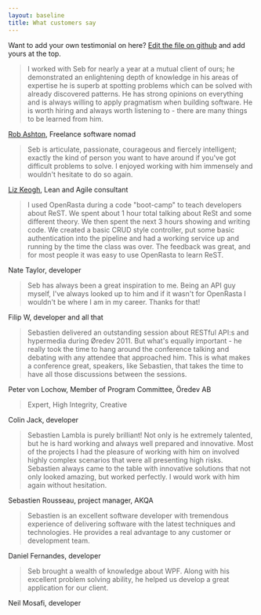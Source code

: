 ```yaml
---
layout: baseline
title: What customers say
---
```


Want to add your own testimonial on here? [Edit the file on github](https://github.com/serialseb/serialseb.github.com/edit/master/testimonials.md)
 and add yours at the top.
 
 > I worked with Seb for nearly a year at a mutual client of ours; he demonstrated an enlightening depth of knowledge in his areas of expertise he is superb at spotting problems which can be solved with already discovered patterns. He has strong opinions on everything and is always willing to apply pragmatism when building software. He is worth hiring and always worth listening to - there are many things to be learned from him.

[Rob Ashton](http://codeofrob.com), Freelance software nomad


> Seb is articulate, passionate, courageous and fiercely intelligent; exactly the kind of person you want to have around
> if you've got difficult problems to solve. I enjoyed working with him immensely and wouldn't hesitate to do so again.

[Liz Keogh](http://lizkeogh.com), Lean and Agile consultant

>
>
> I used OpenRasta during a code "boot-camp" to teach developers about ReST. We spent about 1 hour total talking about 
> ReSt and some different theory. We then spent the next 3 hours showing and writing code. We created a basic CRUD
> style controller, put some basic authentication into the pipeline and had a working service up and running by the time
> the class was over. The feedback was great, and for most people it was easy to use OpenRasta to learn ReST.

Nate Taylor, developer

> Seb has always been a great inspiration to me. Being an API guy myself, I've always looked up to him and if it wasn't for OpenRasta I wouldn't be where I am in my career. Thanks for that!

Filip W, developer and all that

> Sebastien delivered an outstanding session about RESTful API:s and hypermedia during Øredev 2011. But what's equally
> important - he really took the time to hang around the conference talking and debating with any attendee that
> approached him. This is what makes a conference great, speakers, like Sebastien, that takes the time to have all those
> discussions between the sessions.

Peter von Lochow, Member of Program Committee, Öredev AB

> Expert, High Integrity, Creative

Colin Jack, developer

> Sebastien Lambla is purely brilliant! Not only is he extremely talented, but he is hard working and always well
> prepared and innovative. Most of the projects I had the pleasure of working with him on involved highly complex
> scenarios that were all presenting high risks. Sebastien always came to the table with innovative solutions that not
> only looked amazing, but worked perfectly. I would work with him again without hesitation.

Sebastien Rousseau, project manager, AKQA

> Sebastien is an excellent software developer with tremendous experience of delivering software with the latest
> techniques and technologies. He provides a real advantage to any customer or development team.

Daniel Fernandes, developer

> Seb brought a wealth of knowledge about WPF. Along with his excellent problem solving ability, he helped us develop a
> great application for our client.

Neil Mosafi, developer
